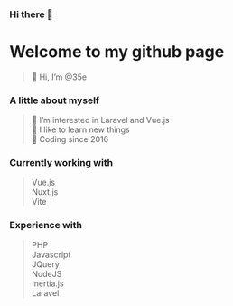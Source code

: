 ### Hi there 👋

# Welcome to my github page
> 👋 Hi, I’m @35e

### A little about myself
> 👀 I’m interested in Laravel and Vue.js\
> 🔎 I like to learn new things\
> 📅 Coding since 2016

### Currently working with
> Vue.js\
> Nuxt.js\
> Vite

### Experience with
> PHP\
> Javascript\
> JQuery\
> NodeJS\
> Inertia.js\
> Laravel
